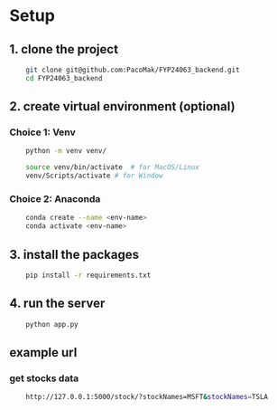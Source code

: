 # Setup

## 1. clone the project
```bash
    git clone git@github.com:PacoMak/FYP24063_backend.git
    cd FYP24063_backend
```

## 2. create virtual environment (optional)

### Choice 1: Venv
```bash
    python -m venv venv/

    source venv/bin/activate  # for MacOS/Linux
    venv/Scripts/activate # for Window
```
### Choice 2: Anaconda
```bash
    conda create --name <env-name>
    conda activate <env-name>
```

## 3. install the packages
```bash
    pip install -r requirements.txt
```

## 4. run the server
```bash
    python app.py
```

## example url
### get stocks data
```bash
    http://127.0.0.1:5000/stock/?stockNames=MSFT&stockNames=TSLA
```

